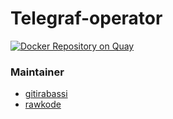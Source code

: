 # Telegraf-operator

[![Docker Repository on Quay](https://quay.io/repository/influxdb/telegraf-operator/status "Docker Repository on Quay")](https://quay.io/repository/influxdb/telegraf-operator)


### Maintainer

- [gitirabassi](https://github.com/gitirabassi)
- [rawkode](https://github.com/rawkode)
